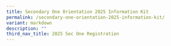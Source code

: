 ```yaml
---
title: Secondary One Orientation 2025 Information Kit
permalink: /secondary-one-orientation-2025-information-kit/
variant: markdown
description: ""
third_nav_title: 2025 Sec One Registration
---
```

